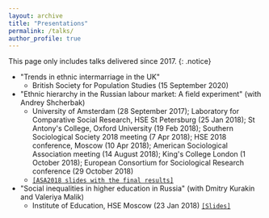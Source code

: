 ```yaml
---
layout: archive
title: "Presentations"
permalink: /talks/
author_profile: true
---
```



<!-- {% for post in site.talks reversed %}
  {% include archive-single-talk.html %}
{% endfor %}
 -->

 This page only includes talks delivered since 2017.
 {: .notice}
 
* "Trends in ethnic intermarriage in the UK"
  - British Society for Population Studies (15 September 2020)
* "Ethnic hierarchy in the Russian labour market: A field experiment" (with Andrey Shcherbak)
  - University of Amsterdam (28 September 2017); Laboratory for Comparative Social Research, HSE St Petersburg (25 Jan 2018); St Antony's College, Oxford University (19 Feb 2018); Southern Sociological Society 2018 meeting (7 Apr 2018); HSE 2018 conference, Moscow (10 Apr 2018); American Sociological Association meeting (14 August 2018); King's College London (1 October 2018); European Consortium for Sociological Research conference (29 October 2018)
  - [`[ASA2018 slides with the final results]`](../filestalks/ASA2018slides.pdf)
* "Social inequalities in higher education in Russia" (with Dmitry Kurakin and Valeriya Malik)
  - Institute of Education, HSE Moscow (23 Jan 2018) [`[Slides]`](../filestalks/HSEeducJan2018.pdf)